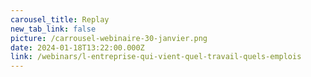 ```yaml
---
carousel_title: Replay
new_tab_link: false
picture: /carrousel-webinaire-30-janvier.png
date: 2024-01-18T13:22:00.000Z
link: /webinars/l-entreprise-qui-vient-quel-travail-quels-emplois
---
```

